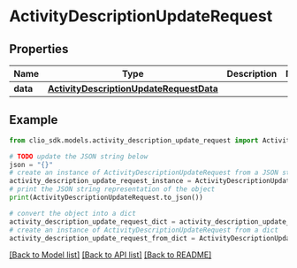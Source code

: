 # ActivityDescriptionUpdateRequest


## Properties

Name | Type | Description | Notes
------------ | ------------- | ------------- | -------------
**data** | [**ActivityDescriptionUpdateRequestData**](ActivityDescriptionUpdateRequestData.md) |  | 

## Example

```python
from clio_sdk.models.activity_description_update_request import ActivityDescriptionUpdateRequest

# TODO update the JSON string below
json = "{}"
# create an instance of ActivityDescriptionUpdateRequest from a JSON string
activity_description_update_request_instance = ActivityDescriptionUpdateRequest.from_json(json)
# print the JSON string representation of the object
print(ActivityDescriptionUpdateRequest.to_json())

# convert the object into a dict
activity_description_update_request_dict = activity_description_update_request_instance.to_dict()
# create an instance of ActivityDescriptionUpdateRequest from a dict
activity_description_update_request_from_dict = ActivityDescriptionUpdateRequest.from_dict(activity_description_update_request_dict)
```
[[Back to Model list]](../README.md#documentation-for-models) [[Back to API list]](../README.md#documentation-for-api-endpoints) [[Back to README]](../README.md)


